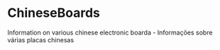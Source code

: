 # ChineseBoards
Information on various chinese electronic boarda - Informações sobre várias placas chinesas
